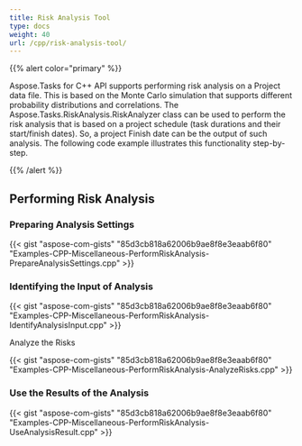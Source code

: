 ```yaml
---
title: Risk Analysis Tool
type: docs
weight: 40
url: /cpp/risk-analysis-tool/
---
```


{{% alert color="primary" %}} 

Aspose.Tasks for C++ API supports performing risk analysis on a Project data file. This is based on the Monte Carlo simulation that supports different probability distributions and correlations. The Aspose.Tasks.RiskAnalysis.RiskAnalyzer class can be used to perform the risk analysis that is based on a project schedule (task durations and their start/finish dates). So, a project Finish date can be the output of such analysis. The following code example illustrates this functionality step-by-step.

{{% /alert %}} 
## **Performing Risk Analysis**
### **Preparing Analysis Settings**
{{< gist "aspose-com-gists" "85d3cb818a62006b9ae8f8e3eaab6f80" "Examples-CPP-Miscellaneous-PerformRiskAnalysis-PrepareAnalysisSettings.cpp" >}}
### **Identifying the Input of Analysis**
{{< gist "aspose-com-gists" "85d3cb818a62006b9ae8f8e3eaab6f80" "Examples-CPP-Miscellaneous-PerformRiskAnalysis-IdentifyAnalysisInput.cpp" >}}

Analyze the Risks

{{< gist "aspose-com-gists" "85d3cb818a62006b9ae8f8e3eaab6f80" "Examples-CPP-Miscellaneous-PerformRiskAnalysis-AnalyzeRisks.cpp" >}}
### **Use the Results of the Analysis**
{{< gist "aspose-com-gists" "85d3cb818a62006b9ae8f8e3eaab6f80" "Examples-CPP-Miscellaneous-PerformRiskAnalysis-UseAnalysisResult.cpp" >}}
